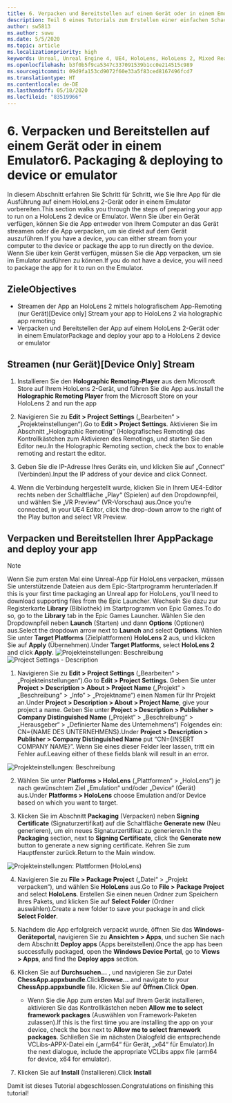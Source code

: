 ```yaml
---
title: 6. Verpacken und Bereitstellen auf einem Gerät oder in einem Emulator
description: Teil 6 eines Tutorials zum Erstellen einer einfachen Schach-App mit Unreal Engine 4 und dem UX-Tools-Plug-In des Mixed Reality-Toolkits
author: sw5813
ms.author: suwu
ms.date: 5/5/2020
ms.topic: article
ms.localizationpriority: high
keywords: Unreal, Unreal Engine 4, UE4, HoloLens, HoloLens 2, Mixed Reality, Tutorial, erste Schritte, MRTK, UXT, UX Tools, Dokumentation
ms.openlocfilehash: b3f0b5f9ca5347c337091539b1cc0e214515c989
ms.sourcegitcommit: 09d9fa153cd9072f60e33a5f83ced8167496fcd7
ms.translationtype: HT
ms.contentlocale: de-DE
ms.lasthandoff: 05/18/2020
ms.locfileid: "83519966"
---
```

# <a name="6-packaging--deploying-to-device-or-emulator"></a><span data-ttu-id="b07cd-104">6. Verpacken und Bereitstellen auf einem Gerät oder in einem Emulator</span><span class="sxs-lookup"><span data-stu-id="b07cd-104">6. Packaging & deploying to device or emulator</span></span>

<span data-ttu-id="b07cd-105">In diesem Abschnitt erfahren Sie Schritt für Schritt, wie Sie Ihre App für die Ausführung auf einem HoloLens 2-Gerät oder in einem Emulator vorbereiten.</span><span class="sxs-lookup"><span data-stu-id="b07cd-105">This section walks you through the steps of preparing your app to run on a HoloLens 2 device or Emulator.</span></span> <span data-ttu-id="b07cd-106">Wenn Sie über ein Gerät verfügen, können Sie die App entweder von Ihrem Computer an das Gerät streamen oder die App verpacken, um sie direkt auf dem Gerät auszuführen.</span><span class="sxs-lookup"><span data-stu-id="b07cd-106">If you have a device, you can either stream from your computer to the device or package the app to run directly on the device.</span></span> <span data-ttu-id="b07cd-107">Wenn Sie über kein Gerät verfügen, müssen Sie die App verpacken, um sie im Emulator ausführen zu können.</span><span class="sxs-lookup"><span data-stu-id="b07cd-107">If you do not have a device, you will need to package the app for it to run on the Emulator.</span></span> 

## <a name="objectives"></a><span data-ttu-id="b07cd-108">Ziele</span><span class="sxs-lookup"><span data-stu-id="b07cd-108">Objectives</span></span>

* <span data-ttu-id="b07cd-109">Streamen der App an HoloLens 2 mittels holografischem App-Remoting (nur Gerät)</span><span class="sxs-lookup"><span data-stu-id="b07cd-109">[Device only] Stream your app to HoloLens 2 via holographic app remoting</span></span>
* <span data-ttu-id="b07cd-110">Verpacken und Bereitstellen der App auf einem HoloLens 2-Gerät oder in einem Emulator</span><span class="sxs-lookup"><span data-stu-id="b07cd-110">Package and deploy your app to a HoloLens 2 device or emulator</span></span>

## <a name="device-only-stream"></a><span data-ttu-id="b07cd-111">Streamen (nur Gerät)</span><span class="sxs-lookup"><span data-stu-id="b07cd-111">[Device Only] Stream</span></span>

1.  <span data-ttu-id="b07cd-112">Installieren Sie den **Holographic Remoting-Player** aus dem Microsoft Store auf Ihrem HoloLens 2-Gerät, und führen Sie die App aus.</span><span class="sxs-lookup"><span data-stu-id="b07cd-112">Install the **Holographic Remoting Player** from the Microsoft Store on your HoloLens 2 and run the app</span></span>

2.  <span data-ttu-id="b07cd-113">Navigieren Sie zu **Edit > Project Settings** („Bearbeiten“ > „Projekteinstellungen“).</span><span class="sxs-lookup"><span data-stu-id="b07cd-113">Go to **Edit > Project Settings**.</span></span> <span data-ttu-id="b07cd-114">Aktivieren Sie im Abschnitt „Holographic Remoting“ (Holografisches Remoting) das Kontrollkästchen zum Aktivieren des Remotings, und starten Sie den Editor neu.</span><span class="sxs-lookup"><span data-stu-id="b07cd-114">In the Holographic Remoting section, check the box to enable remoting and restart the editor.</span></span>

3.  <span data-ttu-id="b07cd-115">Geben Sie die IP-Adresse Ihres Geräts ein, und klicken Sie auf „Connect“ (Verbinden).</span><span class="sxs-lookup"><span data-stu-id="b07cd-115">Input the IP address of your device and click Connect.</span></span>

4.  <span data-ttu-id="b07cd-116">Wenn die Verbindung hergestellt wurde, klicken Sie in Ihrem UE4-Editor rechts neben der Schaltfläche „Play“ (Spielen) auf den Dropdownpfeil, und wählen Sie „VR Preview“ (VR-Vorschau) aus.</span><span class="sxs-lookup"><span data-stu-id="b07cd-116">Once you’re connected, in your UE4 Editor, click the drop-down arrow to the right of the Play button and select VR Preview.</span></span>

## <a name="package-and-deploy-your-app"></a><span data-ttu-id="b07cd-117">Verpacken und Bereitstellen Ihrer App</span><span class="sxs-lookup"><span data-stu-id="b07cd-117">Package and deploy your app</span></span> 

>[!NOTE]
><span data-ttu-id="b07cd-118">Wenn Sie zum ersten Mal eine Unreal-App für HoloLens verpacken, müssen Sie unterstützende Dateien aus dem Epic-Startprogramm herunterladen.</span><span class="sxs-lookup"><span data-stu-id="b07cd-118">If this is your first time packaging an Unreal app for HoloLens, you'll need to download supporting files from the Epic Launcher.</span></span> <span data-ttu-id="b07cd-119">Wechseln Sie dazu zur Registerkarte **Library** (Bibliothek) im Startprogramm von Epic Games.</span><span class="sxs-lookup"><span data-stu-id="b07cd-119">To do so, go to the **Library** tab in the Epic Games Launcher.</span></span> <span data-ttu-id="b07cd-120">Wählen Sie den Dropdownpfeil neben **Launch** (Starten) und dann **Options** (Optionen) aus.</span><span class="sxs-lookup"><span data-stu-id="b07cd-120">Select the dropdown arrow next to **Launch** and select **Options**.</span></span> <span data-ttu-id="b07cd-121">Wählen Sie unter **Target Platforms** (Zielplattformen) **HoloLens 2** aus, und klicken Sie auf **Apply** (Übernehmen).</span><span class="sxs-lookup"><span data-stu-id="b07cd-121">Under **Target Platforms**, select **HoloLens 2** and click **Apply**.</span></span> 
><span data-ttu-id="b07cd-122">![Projekteinstellungen: Beschreibung](images/unreal-uxt/6-installationoptions.PNG)</span><span class="sxs-lookup"><span data-stu-id="b07cd-122">![Project Settings - Description](images/unreal-uxt/6-installationoptions.PNG)</span></span>

1.  <span data-ttu-id="b07cd-123">Navigieren Sie zu **Edit > Project Settings** („Bearbeiten“ > „Projekteinstellungen“).</span><span class="sxs-lookup"><span data-stu-id="b07cd-123">Go to **Edit > Project Settings**.</span></span> <span data-ttu-id="b07cd-124">Geben Sie unter **Project > Description > About > Project Name** („Projekt“ > „Beschreibung“ > „Info“ > „Projektname“) einen Namen für Ihr Projekt an.</span><span class="sxs-lookup"><span data-stu-id="b07cd-124">Under **Project > Description > About > Project Name**, give your project a name.</span></span> <span data-ttu-id="b07cd-125">Geben Sie unter **Project > Description > Publisher > Company Distinguished Name** („Projekt“ > „Beschreibung“ > „Herausgeber“ > „Definierter Name des Unternehmens“) Folgendes ein: CN={NAME DES UNTERNEHMENS}.</span><span class="sxs-lookup"><span data-stu-id="b07cd-125">Under **Project > Description > Publisher > Company Distinguished Name** put “CN={INSERT COMPANY NAME}”.</span></span> <span data-ttu-id="b07cd-126">Wenn Sie eines dieser Felder leer lassen, tritt ein Fehler auf.</span><span class="sxs-lookup"><span data-stu-id="b07cd-126">Leaving either of these fields blank will result in an error.</span></span> 

![Projekteinstellungen: Beschreibung](images/unreal-uxt/6-cn.PNG)

2.  <span data-ttu-id="b07cd-128">Wählen Sie unter **Platforms > HoloLens** („Plattformen“ > „HoloLens“) je nach gewünschtem Ziel „Emulation“ und/oder „Device“ (Gerät) aus.</span><span class="sxs-lookup"><span data-stu-id="b07cd-128">Under **Platforms > HoloLens** choose Emulation and/or Device based on which you want to target.</span></span>

3.  <span data-ttu-id="b07cd-129">Klicken Sie im Abschnitt **Packaging** (Verpacken) neben **Signing Certificate** (Signaturzertifikat) auf die Schaltfläche **Generate new** (Neu generieren), um ein neues Signaturzertifikat zu generieren.</span><span class="sxs-lookup"><span data-stu-id="b07cd-129">In the **Packaging** section, next to **Signing Certificate**, click the **Generate new** button to generate a new signing certificate.</span></span> <span data-ttu-id="b07cd-130">Kehren Sie zum Hauptfenster zurück.</span><span class="sxs-lookup"><span data-stu-id="b07cd-130">Return to the Main window.</span></span>

![Projekteinstellungen: Plattformen (HoloLens)](images/unreal-uxt/6-packaging.PNG)

4.  <span data-ttu-id="b07cd-132">Navigieren Sie zu **File > Package Project** („Datei“ > „Projekt verpacken“), und wählen Sie **HoloLens** aus.</span><span class="sxs-lookup"><span data-stu-id="b07cd-132">Go to **File > Package Project** and select **HoloLens**.</span></span> <span data-ttu-id="b07cd-133">Erstellen Sie einen neuen Ordner zum Speichern Ihres Pakets, und klicken Sie auf **Select Folder** (Ordner auswählen).</span><span class="sxs-lookup"><span data-stu-id="b07cd-133">Create a new folder to save your package in and click **Select Folder**.</span></span> 

5.  <span data-ttu-id="b07cd-134">Nachdem die App erfolgreich verpackt wurde, öffnen Sie das **Windows-Geräteportal**, navigieren Sie zu **Ansichten > Apps**, und suchen Sie nach dem Abschnitt **Deploy apps** (Apps bereitstellen).</span><span class="sxs-lookup"><span data-stu-id="b07cd-134">Once the app has been successfully packaged, open the **Windows Device Portal**, go to **Views > Apps**, and find the **Deploy apps** section.</span></span>

6.  <span data-ttu-id="b07cd-135">Klicken Sie auf **Durchsuchen...** , und navigieren Sie zur Datei **ChessApp.appxbundle**.</span><span class="sxs-lookup"><span data-stu-id="b07cd-135">Click**Browse...** and navigate to your **ChessApp.appxbundle** file.</span></span> <span data-ttu-id="b07cd-136">Klicken Sie auf **Öffnen**.</span><span class="sxs-lookup"><span data-stu-id="b07cd-136">Click **Open**.</span></span> 

    * <span data-ttu-id="b07cd-137">Wenn Sie die App zum ersten Mal auf Ihrem Gerät installieren, aktivieren Sie das Kontrollkästchen neben **Allow me to select framework packages** (Auswählen von Framework-Paketen zulassen).</span><span class="sxs-lookup"><span data-stu-id="b07cd-137">If this is the first time you are installing the app on your device, check the box next to **Allow me to select framework packages**.</span></span> <span data-ttu-id="b07cd-138">Schließen Sie im nächsten Dialogfeld die entsprechende VCLibs-APPX-Datei ein („arm64“ für Gerät, „x64“ für Emulator).</span><span class="sxs-lookup"><span data-stu-id="b07cd-138">In the next dialogue, include the appropriate VCLibs appx file (arm64 for device, x64 for emulator).</span></span> 

7.  <span data-ttu-id="b07cd-139">Klicken Sie auf **Install** (Installieren).</span><span class="sxs-lookup"><span data-stu-id="b07cd-139">Click **Install**</span></span>

<span data-ttu-id="b07cd-140">Damit ist dieses Tutorial abgeschlossen.</span><span class="sxs-lookup"><span data-stu-id="b07cd-140">Congratulations on finishing this tutorial!</span></span>  